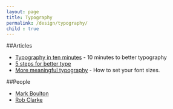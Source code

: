 ```yaml
---
layout: page
title: Typography
permalink: /design/typography/
child : true
---
```



##Articles

- [Typography in ten minutes](http://practicaltypography.com/typography-in-ten-minutes.html) - 10 minutes to better typography
- [5 steps for better type](http://www.markboulton.co.uk/journal/five-simple-steps-to-better-typography)
- [More meaningful typography](http://alistapart.com/article/more-meaningful-typography) - How to set your font sizes.

##People

- [Mark Boulton](https://twitter.com/markboulton)
- [Rob Clarke](https://twitter.com/robclarketype)




